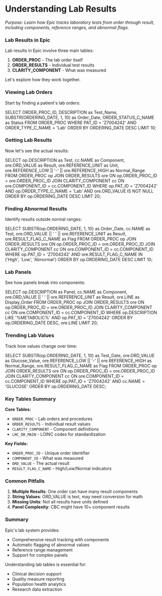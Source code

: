 # Understanding Lab Results

*Purpose: Learn how Epic tracks laboratory tests from order through result, including components, reference ranges, and abnormal flags.*

### Lab Results in Epic

Lab results in Epic involve three main tables:
1. **ORDER_PROC** - The lab order itself
2. **ORDER_RESULTS** - Individual test results  
3. **CLARITY_COMPONENT** - What was measured

Let's explore how they work together.

### Viewing Lab Orders

Start by finding a patient's lab orders:

<example-query description="View recent lab orders">
SELECT 
    ORDER_PROC_ID,
    DESCRIPTION as Test_Name,
    SUBSTR(ORDERING_DATE, 1, 10) as Order_Date,
    ORDER_STATUS_C_NAME as Status
FROM ORDER_PROC
WHERE PAT_ID = 'Z7004242'
  AND ORDER_TYPE_C_NAME = 'Lab'
ORDER BY ORDERING_DATE DESC
LIMIT 10;
</example-query>

### Getting Lab Results

Now let's see the actual results:

<example-query description="View lab results with values">
SELECT 
    op.DESCRIPTION as Test,
    cc.NAME as Component,
    ore.ORD_VALUE as Result,
    ore.REFERENCE_UNIT as Unit,
    ore.REFERENCE_LOW || '-' || ore.REFERENCE_HIGH as Normal_Range
FROM ORDER_PROC op
JOIN ORDER_RESULTS ore ON op.ORDER_PROC_ID = ore.ORDER_PROC_ID
JOIN CLARITY_COMPONENT cc ON ore.COMPONENT_ID = cc.COMPONENT_ID
WHERE op.PAT_ID = 'Z7004242'
  AND op.ORDER_TYPE_C_NAME = 'Lab'
  AND ore.ORD_VALUE IS NOT NULL
ORDER BY op.ORDERING_DATE DESC
LIMIT 20;
</example-query>

### Finding Abnormal Results

Identify results outside normal ranges:

<example-query description="Find abnormal lab results">
SELECT 
    SUBSTR(op.ORDERING_DATE, 1, 10) as Order_Date,
    cc.NAME as Test,
    ore.ORD_VALUE || ' ' || ore.REFERENCE_UNIT as Result,
    ore.RESULT_FLAG_C_NAME as Flag
FROM ORDER_PROC op
JOIN ORDER_RESULTS ore ON op.ORDER_PROC_ID = ore.ORDER_PROC_ID
JOIN CLARITY_COMPONENT cc ON ore.COMPONENT_ID = cc.COMPONENT_ID
WHERE op.PAT_ID = 'Z7004242'
  AND ore.RESULT_FLAG_C_NAME IN ('High', 'Low', 'Abnormal')
ORDER BY op.ORDERING_DATE DESC
LIMIT 10;
</example-query>

### Lab Panels

See how panels break into components:

<example-query description="View components of a lab panel">
SELECT 
    op.DESCRIPTION as Panel,
    cc.NAME as Component,
    ore.ORD_VALUE || ' ' || ore.REFERENCE_UNIT as Result,
    ore.LINE as Display_Order
FROM ORDER_PROC op
JOIN ORDER_RESULTS ore ON op.ORDER_PROC_ID = ore.ORDER_PROC_ID
JOIN CLARITY_COMPONENT cc ON ore.COMPONENT_ID = cc.COMPONENT_ID
WHERE op.DESCRIPTION LIKE '%METABOLIC%'
  AND op.PAT_ID = 'Z7004242'
ORDER BY op.ORDERING_DATE DESC, ore.LINE
LIMIT 20;
</example-query>

### Trending Lab Values

Track how values change over time:

<example-query description="Trend glucose values over time">
SELECT 
    SUBSTR(op.ORDERING_DATE, 1, 10) as Test_Date,
    ore.ORD_VALUE as Glucose_Value,
    ore.REFERENCE_LOW || '-' || ore.REFERENCE_HIGH as Normal_Range,
    ore.RESULT_FLAG_C_NAME as Flag
FROM ORDER_PROC op
JOIN ORDER_RESULTS ore ON op.ORDER_PROC_ID = ore.ORDER_PROC_ID
JOIN CLARITY_COMPONENT cc ON ore.COMPONENT_ID = cc.COMPONENT_ID
WHERE op.PAT_ID = 'Z7004242'
  AND cc.NAME = 'GLUCOSE'
ORDER BY op.ORDERING_DATE DESC;
</example-query>

### Key Tables Summary

**Core Tables:**
- `ORDER_PROC` - Lab orders and procedures
- `ORDER_RESULTS` - Individual result values
- `CLARITY_COMPONENT` - Component definitions
- `LNC_DB_MAIN` - LOINC codes for standardization

**Key Fields:**
- `ORDER_PROC_ID` - Unique order identifier
- `COMPONENT_ID` - What was measured
- `ORD_VALUE` - The actual result
- `RESULT_FLAG_C_NAME` - High/Low/Normal indicators

### Common Pitfalls

1. **Multiple Results**: One order can have many result components
2. **String Values**: ORD_VALUE is text, may need conversion for math
3. **Missing Units**: Not all results have units defined
4. **Panel Complexity**: CBC might have 10+ component results

### Summary

Epic's lab system provides:
- Comprehensive result tracking with components
- Automatic flagging of abnormal values
- Reference range management
- Support for complex panels

Understanding lab tables is essential for:
- Clinical decision support
- Quality measure reporting
- Population health analytics
- Research data extraction